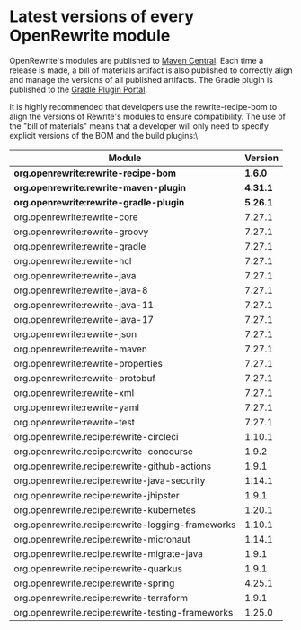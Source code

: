 # Latest versions of every OpenRewrite module

OpenRewrite's modules are published to [Maven Central](https://search.maven.org/search?q=org.openrewrite). Each time a release is made, a bill of materials artifact is also published to correctly align and manage the versions of all published artifacts. The Gradle plugin is published to the [Gradle Plugin Portal](https://plugins.gradle.org/plugin/org.openrewrite.rewrite).

It is highly recommended that developers use the rewrite-recipe-bom to align the versions of Rewrite's modules to ensure compatibility. The use of the "bill of materials" means that a developer will only need to specify explicit versions of the BOM and the build plugins:\


| Module                                            | Version    |
| ------------------------------------------------- | ---------- |
| **org.openrewrite:rewrite-recipe-bom**            | **1.6.0**  |
| **org.openrewrite:rewrite-maven-plugin**          | **4.31.1** |
| **org.openrewrite:rewrite-gradle-plugin**         | **5.26.1** |
| org.openrewrite:rewrite-core                      | 7.27.1     |
| org.openrewrite:rewrite-groovy                    | 7.27.1     |
| org.openrewrite:rewrite-gradle                    | 7.27.1     |
| org.openrewrite:rewrite-hcl                       | 7.27.1     |
| org.openrewrite:rewrite-java                      | 7.27.1     |
| org.openrewrite:rewrite-java-8                    | 7.27.1     |
| org.openrewrite:rewrite-java-11                   | 7.27.1     |
| org.openrewrite:rewrite-java-17                   | 7.27.1     |
| org.openrewrite:rewrite-json                      | 7.27.1     |
| org.openrewrite:rewrite-maven                     | 7.27.1     |
| org.openrewrite:rewrite-properties                | 7.27.1     |
| org.openrewrite:rewrite-protobuf                  | 7.27.1     |
| org.openrewrite:rewrite-xml                       | 7.27.1     |
| org.openrewrite:rewrite-yaml                      | 7.27.1     |
| org.openrewrite:rewrite-test                      | 7.27.1     |
| org.openrewrite.recipe:rewrite-circleci           | 1.10.1     |
| org.openrewrite.recipe:rewrite-concourse          | 1.9.2      |
| org.openrewrite.recipe:rewrite-github-actions     | 1.9.1      |
| org.openrewrite.recipe:rewrite-java-security      | 1.14.1     |
| org.openrewrite.recipe:rewrite-jhipster           | 1.9.1      |
| org.openrewrite.recipe:rewrite-kubernetes         | 1.20.1     |
| org.openrewrite.recipe:rewrite-logging-frameworks | 1.10.1     |
| org.openrewrite.recipe:rewrite-micronaut          | 1.14.1     |
| org.openrewrite.recipe.rewrite-migrate-java       | 1.9.1      |
| org.openrewrite.recipe:rewrite-quarkus            | 1.9.1      |
| org.openrewrite.recipe:rewrite-spring             | 4.25.1     |
| org.openrewrite.recipe:rewrite-terraform          | 1.9.1      |
| org.openrewrite.recipe:rewrite-testing-frameworks | 1.25.0     |
